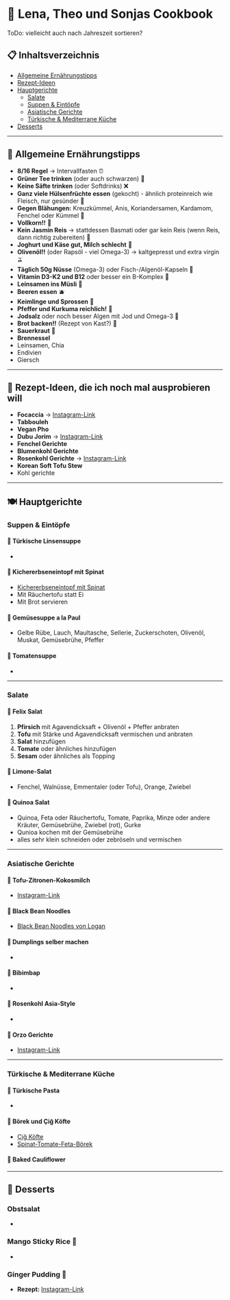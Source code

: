 # 🍳 Lena, Theo und Sonjas Cookbook
ToDo: vielleicht auch nach Jahreszeit sortieren?

## 📋 Inhaltsverzeichnis
- [Allgemeine Ernährungstipps](#-allgemeine-ernährungstipps)
- [Rezept-Ideen](#-rezept-ideen)
- [Hauptgerichte](#-hauptgerichte)
  - [Salate](#salate)
  - [Suppen & Eintöpfe](#suppen--eintöpfe)
  - [Asiatische Gerichte](#asiatische-gerichte)
  - [Türkische & Mediterrane Küche](#türkische--mediterrane-küche)
- [Desserts](#-desserts)

---

## 🥗 Allgemeine Ernährungstipps
- **8/16 Regel** → Intervallfasten ⏰
- **Grüner Tee trinken** (oder auch schwarzen) 🍵
- **Keine Säfte trinken** (oder Softdrinks) ❌
- **Ganz viele Hülsenfrüchte essen** (gekocht) - ähnlich proteinreich wie Fleisch, nur gesünder 🫘
- **Gegen Blähungen:** Kreuzkümmel, Anis, Koriandersamen, Kardamom, Fenchel oder Kümmel 🌿
- **Vollkorn!!** 🌾
- **Kein Jasmin Reis** → stattdessen Basmati oder gar kein Reis (wenn Reis, dann richtig zubereiten) 🍚
- **Joghurt und Käse gut, Milch schlecht** 🧀
- **Olivenöl!!** (oder Rapsöl - viel Omega-3) → kaltgepresst und extra virgin 🫒
- **Täglich 50g Nüsse** (Omega-3) oder Fisch-/Algenöl-Kapseln 🥜
- **Vitamin D3-K2 und B12** oder besser ein B-Komplex 💊
- **Leinsamen ins Müsli** 🌱
- **Beeren essen** 🫐
- **Keimlinge und Sprossen** 🌱
- **Pfeffer und Kurkuma reichlich!** 🧂
- **Jodsalz** oder noch besser Algen mit Jod und Omega-3 🧂
- **Brot backen!!** (Rezept von Kast?) 🍞
- **Sauerkraut** 🥬
- **Brennessel**
- Leinsamen, Chia
- Endivien 
- Giersch


---

## 📝 Rezept-Ideen, die ich noch mal ausprobieren will
- **Focaccia** → [Instagram-Link](https://www.instagram.com/reel/C3IvU_puAOn/?igsh=MW1uazgwN3IwZ3A3Zg==)
- **Tabbouleh**
- **Vegan Pho**
- **Dubu Jorim** → [Instagram-Link](https://www.instagram.com/reel/DE-vN8zCFyi/?igsh=cm1tM2cwaDdkZm8x)
- **Fenchel Gerichte**
- **Blumenkohl Gerichte**
- **Rosenkohl Gerichte** → [Instagram-Link](https://www.instagram.com/reel/CyTZbvwsZus/?igsh=aTl0MXB5ODFkcHV6)
- **Korean Soft Tofu Stew**
- Kohl gerichte

---

## 🍽️ Hauptgerichte

### Suppen & Eintöpfe

#### 🍲 Türkische Linsensuppe 
- 

#### 🥗 Kichererbseneintopf mit Spinat
- [Kichererbseneintopf mit Spinat](https://www.justspices.de/rezepte/kichererbseneintopf-mit-spinat.html)
- Mit Räuchertofu statt Ei
- Mit Brot servieren

#### 🍜 Gemüsesuppe a la Paul
- Gelbe Rübe, Lauch, Maultasche, Sellerie, Zuckerschoten, Olivenöl, Muskat, Gemüsebrühe, Pfeffer

#### 🍅 Tomatensuppe
- 

---

### Salate

#### 🥗 Felix Salat
1. **Pfirsich** mit Agavendicksaft + Olivenöl + Pfeffer anbraten
2. **Tofu** mit Stärke und Agavendicksaft vermischen und anbraten
3. **Salat** hinzufügen
4. **Tomate** oder ähnliches hinzufügen
5. **Sesam** oder ähnliches als Topping

#### 🍋 Limone-Salat
- Fenchel, Walnüsse, Emmentaler (oder Tofu), Orange, Zwiebel

#### 🌾 Quinoa Salat
- Quinoa, Feta oder Räuchertofu, Tomate, Paprika, Minze oder andere Kräuter, Gemüsebrühe, Zwiebel (rot), Gurke
- Qunioa kochen mit der Gemüsebrühe
- alles sehr klein schneiden oder zebröseln und vermischen

---

### Asiatische Gerichte

#### 🥥 Tofu-Zitronen-Kokosmilch
- [Instagram-Link](https://www.instagram.com/reel/DJNRoI1JwOb/?igsh=cHA4cTVmdm13YXg0)

#### 🍝 Black Bean Noodles
- [Black Bean Noodles von Logan](https://www.instagram.com/reel/DBeo-Q7RvA-/?igsh=bWJpN3Q3djJ5djM=)

#### 🥟 Dumplings selber machen
- 

#### 🍚 Bibimbap
- 

#### 🥢 Rosenkohl Asia-Style
- 

#### 🍜 Orzo Gerichte
- [Instagram-Link](https://www.instagram.com/reel/C71t0phpUAg/?igsh=Z2wzcW11azFtdDds)

---

### Türkische & Mediterrane Küche

#### 🍝 Türkische Pasta
- 

#### 🥟 Börek und Çiğ Köfte
- [Çiğ Köfte](https://www.instagram.com/reel/CgAUGQ5qxJ9/?igsh=MTQ0OHduYnVoOWg1cA==)
- [Spinat-Tomate-Feta-Börek](https://www.chefkoch.de/rezepte/2408351380405705/Spinat-Tomate-Feta-Boerek-vom-Blech.html)

#### 🥦 Baked Cauliflower

---

## 🍰 Desserts

### Obstsalat
- 

### Mango Sticky Rice 🥭 
- 

### Ginger Pudding 🫚 
- **Rezept:** [Instagram-Link](https://www.instagram.com/reel/CSz7Wg9BfYd/?igsh=am40MmN3d280dGJm)